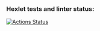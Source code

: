 ### Hexlet tests and linter status:
[![Actions Status](https://github.com/SlavaDobro/java-project-61/actions/workflows/hexlet-check.yml/badge.svg)](https://github.com/SlavaDobro/java-project-61/actions)